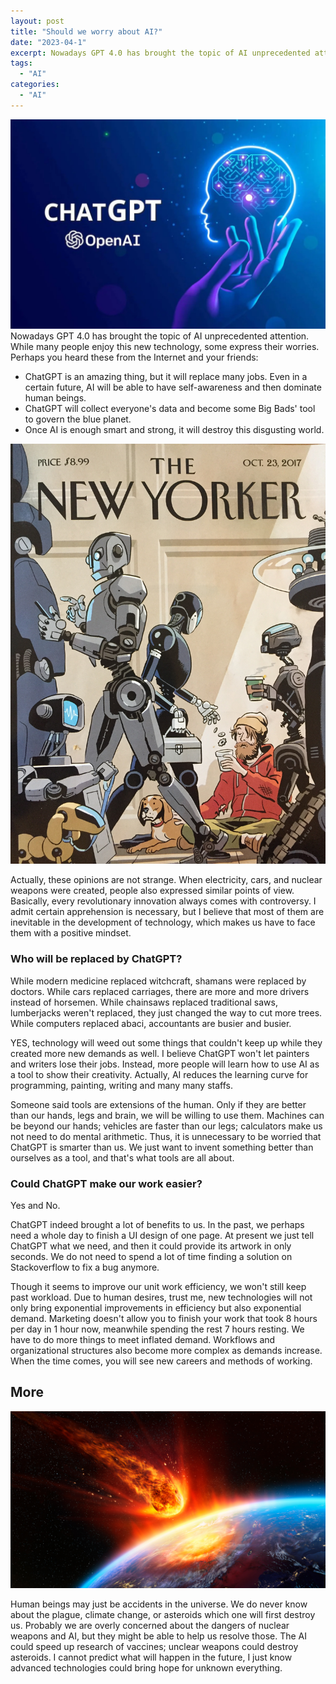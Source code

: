 ```yaml
---
layout: post
title: "Should we worry about AI?"
date: "2023-04-1"
excerpt: Nowadays GPT 4.0 has brought the topic of AI unprecedented attention. While many people enjoy this new technology, some express their worries.
tags: 
  - "AI"
categories: 
  - "AI"
---
```



![](/assets/img/images/image-chatgpt-openai.jpg)
Nowadays GPT 4.0 has brought the topic of AI unprecedented attention. While many people enjoy this new technology, some express their worries.
Perhaps you heard these from the Internet and your friends:
* ChatGPT is an amazing thing, but it will replace many jobs. Even in a certain future, AI will be able to have self-awareness and then dominate human beings.
* ChatGPT will collect everyone's data and become some Big Bads' tool to govern the blue planet.
* Once AI is enough smart and strong, it will destroy this disgusting world.

![](/assets/img/images/IMG_5215.JPG)

Actually, these opinions are not strange. When electricity, cars, and nuclear weapons were created, people also expressed similar points of view. Basically, every revolutionary innovation always comes with controversy. I admit certain apprehension is necessary, but I believe that most of them are inevitable in the development of technology, which makes us have to face them with a positive mindset.

### Who will be replaced by ChatGPT?
While modern medicine replaced witchcraft, shamans were replaced by doctors. 
While cars replaced carriages, there are more and more drivers instead of horsemen.
While chainsaws replaced traditional saws, lumberjacks weren't replaced, they just changed the way to cut more trees.
While computers replaced abaci, accountants are busier and busier.

YES, technology will weed out some things that couldn't keep up while they created more new demands as well. I believe ChatGPT won't let painters and writers lose their jobs. Instead, more people will learn how to use AI as a tool to show their creativity. Actually, AI reduces the learning curve for programming, painting, writing and many many staffs. 

Someone said tools are extensions of the human. Only if they are better than our hands, legs and brain, we will be willing to use them. Machines can be beyond our hands; vehicles are faster than our legs; calculators make us not need to do mental arithmetic. Thus, it is unnecessary to be worried that ChatGPT is smarter than us. We just want to invent something better than ourselves as a tool, and that's what tools are all about.

### Could ChatGPT make our work easier?

Yes and No.

ChatGPT indeed brought a lot of benefits to us. In the past, we perhaps need a whole day to finish a UI design of one page. At present we just tell ChatGPT what we need, and then it could provide its artwork in only seconds. We do not need to spend a lot of time finding a solution on Stackoverflow to fix a bug anymore. 

Though it seems to improve our unit work efficiency, we won't still keep past workload. Due to human desires, trust me, new technologies will not only bring exponential improvements in efficiency but also exponential demand. Marketing doesn't allow you to finish your work that took 8 hours per day in 1 hour now, meanwhile spending the rest 7 hours resting. We have to do more things to meet inflated demand. Workflows and organizational structures also become more complex as demands increase. When the time comes, you will see new careers and methods of working.


## More

![](/assets/img/images/asteroids.jpg)

Human beings may just be accidents in the universe. We do never know about the plague, climate change, or asteroids which one will first destroy us. Probably we are overly concerned about the dangers of nuclear weapons and AI, but they might be able to help us resolve those. The AI could speed up research of vaccines; unclear weapons could destroy asteroids. I cannot predict what will happen in the future, I just know advanced technologies could bring hope for unknown everything.